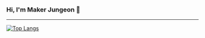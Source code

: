### Hi, I'm Maker Jungeon 👋
***

[![Top Langs](https://github-readme-stats.vercel.app/api/top-langs/?username=hwangjungeon)](https://github.com/anuraghazra/github-readme-stats)

 

